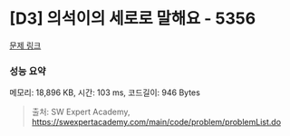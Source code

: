 # [D3] 의석이의 세로로 말해요 - 5356 

[문제 링크](https://swexpertacademy.com/main/code/problem/problemDetail.do?contestProbId=AWVWgkP6sQ0DFAUO) 

### 성능 요약

메모리: 18,896 KB, 시간: 103 ms, 코드길이: 946 Bytes



> 출처: SW Expert Academy, https://swexpertacademy.com/main/code/problem/problemList.do
